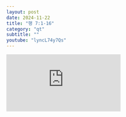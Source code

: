 ```yaml
---
layout: post
date: 2024-11-22
title: "행 7:1-16"
category: "qt"
subtitle: ""
youtube: "lyncL74y7Qs"
---
```


<div class="youtube margin-large">
    <iframe src="https://www.youtube.com/embed/lyncL74y7Qs" title="YouTube video player" frameborder="0" allow="accelerometer; autoplay; clipboard-write; encrypted-media; gyroscope; picture-in-picture; web-share" allowfullscreen></iframe>
</div>

